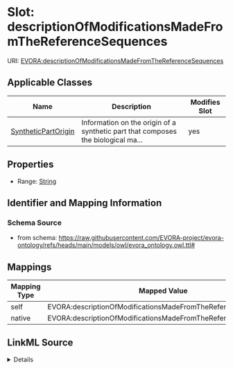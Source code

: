 

# Slot: descriptionOfModificationsMadeFromTheReferenceSequences



URI: [EVORA:descriptionOfModificationsMadeFromTheReferenceSequences](https://raw.githubusercontent.com/EVORA-project/evora-ontology/refs/heads/main/models/owl/evora_ontology.owl.ttl#descriptionOfModificationsMadeFromTheReferenceSequences)



<!-- no inheritance hierarchy -->





## Applicable Classes

| Name | Description | Modifies Slot |
| --- | --- | --- |
| [SyntheticPartOrigin](SyntheticPartOrigin.md) | Information on the origin of a synthetic part that composes the biological ma... |  yes  |







## Properties

* Range: [String](String.md)





## Identifier and Mapping Information







### Schema Source


* from schema: https://raw.githubusercontent.com/EVORA-project/evora-ontology/refs/heads/main/models/owl/evora_ontology.owl.ttl#




## Mappings

| Mapping Type | Mapped Value |
| ---  | ---  |
| self | EVORA:descriptionOfModificationsMadeFromTheReferenceSequences |
| native | EVORA:descriptionOfModificationsMadeFromTheReferenceSequences |




## LinkML Source

<details>
```yaml
name: descriptionOfModificationsMadeFromTheReferenceSequences
from_schema: https://raw.githubusercontent.com/EVORA-project/evora-ontology/refs/heads/main/models/owl/evora_ontology.owl.ttl#
rank: 1000
alias: descriptionOfModificationsMadeFromTheReferenceSequences
domain_of:
- SyntheticPartOrigin
range: string

```
</details>